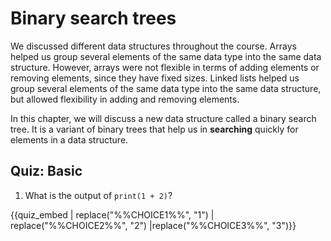# Binary search trees

We discussed different data structures throughout the course. Arrays helped us group several elements of the same data type into the same data structure. However, arrays were not flexible in terms of adding elements or removing elements, since they have fixed sizes. Linked lists helped us group several elements of the same data type into the same data structure, but allowed flexibility in adding and removing elements. 

In this chapter, we will discuss a new data structure called a binary search tree. It is a variant of binary trees that help us in **searching** quickly for elements in a data structure.

## Quiz: Basic 

1. What is the output of `print(1 + 2)`?

{{quiz_embed | replace("%%CHOICE1%%", "1") | replace("%%CHOICE2%%", "2") |replace("%%CHOICE3%%", "3")}}
